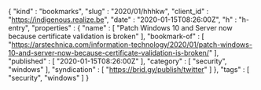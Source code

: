 {
  "kind" : "bookmarks",
  "slug" : "2020/01/hhhkw",
  "client_id" : "https://indigenous.realize.be",
  "date" : "2020-01-15T08:26:00Z",
  "h" : "h-entry",
  "properties" : {
    "name" : [ "Patch Windows 10 and Server now because certificate validation is broken" ],
    "bookmark-of" : [ "https://arstechnica.com/information-technology/2020/01/patch-windows-10-and-server-now-because-certificate-validation-is-broken/" ],
    "published" : [ "2020-01-15T08:26:00Z" ],
    "category" : [ "security", "windows" ],
    "syndication" : [ "https://brid.gy/publish/twitter" ]
  },
  "tags" : [ "security", "windows" ]
}
